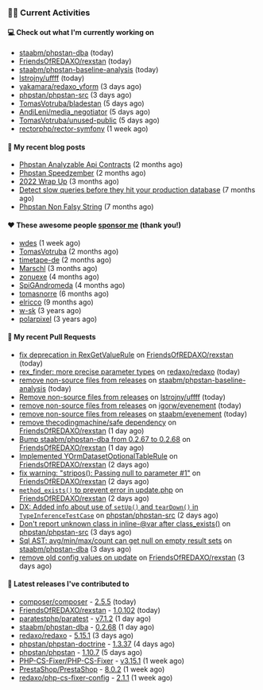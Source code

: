### 👨‍💻 Current Activities


#### 💻 Check out what I'm currently working on

- [staabm/phpstan-dba](https://github.com/staabm/phpstan-dba) (today)
- [FriendsOfREDAXO/rexstan](https://github.com/FriendsOfREDAXO/rexstan) (today)
- [staabm/phpstan-baseline-analysis](https://github.com/staabm/phpstan-baseline-analysis) (today)
- [lstrojny/uffff](https://github.com/lstrojny/uffff) (today)
- [yakamara/redaxo_yform](https://github.com/yakamara/redaxo_yform) (3 days ago)
- [phpstan/phpstan-src](https://github.com/phpstan/phpstan-src) (3 days ago)
- [TomasVotruba/bladestan](https://github.com/TomasVotruba/bladestan) (5 days ago)
- [AndiLeni/media_negotiator](https://github.com/AndiLeni/media_negotiator) (5 days ago)
- [TomasVotruba/unused-public](https://github.com/TomasVotruba/unused-public) (5 days ago)
- [rectorphp/rector-symfony](https://github.com/rectorphp/rector-symfony) (1 week ago)


#### 📜 My recent blog posts

- [Phpstan Analyzable Api Contracts](https://staabm.github.io/2022/12/29/phpstan-analyzable-api-contracts.html) (2 months ago)
- [Phpstan Speedzember](https://staabm.github.io/2022/12/23/phpstan-speedzember.html) (2 months ago)
- [2022 Wrap Up](https://staabm.github.io/2022/12/20/2022-wrap-up.html) (3 months ago)
- [Detect slow queries before they hit your production database](https://staabm.github.io/2022/08/16/phpstan-dba-query-plan-analysis.html) (7 months ago)
- [Phpstan Non Falsy String](https://staabm.github.io/2022/08/11/phpstan-non-falsy-string.html) (7 months ago)


#### ❤️ These awesome people [sponsor me](https://github.com/sponsors/staabm) (thank you!)

- [wdes](https://github.com/wdes) (1 week ago)
- [TomasVotruba](https://github.com/TomasVotruba) (2 months ago)
- [timetape-de](https://github.com/timetape-de) (2 months ago)
- [Marschl](https://github.com/Marschl) (3 months ago)
- [zonuexe](https://github.com/zonuexe) (4 months ago)
- [SpiGAndromeda](https://github.com/SpiGAndromeda) (4 months ago)
- [tomasnorre](https://github.com/tomasnorre) (6 months ago)
- [elricco](https://github.com/elricco) (9 months ago)
- [w-sk](https://github.com/w-sk) (3 years ago)
- [polarpixel](https://github.com/polarpixel) (3 years ago)


#### 🔨 My recent Pull Requests

- [fix deprecation in RexGetValueRule](https://github.com/FriendsOfREDAXO/rexstan/pull/425) on [FriendsOfREDAXO/rexstan](https://github.com/FriendsOfREDAXO/rexstan) (today)
- [rex_finder: more precise parameter types](https://github.com/redaxo/redaxo/pull/5659) on [redaxo/redaxo](https://github.com/redaxo/redaxo) (today)
- [remove non-source files from releases](https://github.com/staabm/phpstan-baseline-analysis/pull/110) on [staabm/phpstan-baseline-analysis](https://github.com/staabm/phpstan-baseline-analysis) (today)
- [Remove non-source files from releases](https://github.com/lstrojny/uffff/pull/12) on [lstrojny/uffff](https://github.com/lstrojny/uffff) (today)
- [remove non-source files from releases](https://github.com/igorw/evenement/pull/82) on [igorw/evenement](https://github.com/igorw/evenement) (today)
- [remove non-source files from releases](https://github.com/staabm/evenement/pull/1) on [staabm/evenement](https://github.com/staabm/evenement) (today)
- [remove thecodingmachine/safe dependency](https://github.com/FriendsOfREDAXO/rexstan/pull/423) on [FriendsOfREDAXO/rexstan](https://github.com/FriendsOfREDAXO/rexstan) (1 day ago)
- [Bump staabm/phpstan-dba from 0.2.67 to 0.2.68](https://github.com/FriendsOfREDAXO/rexstan/pull/422) on [FriendsOfREDAXO/rexstan](https://github.com/FriendsOfREDAXO/rexstan) (1 day ago)
- [Implemented YOrmDatasetOptionalTableRule](https://github.com/FriendsOfREDAXO/rexstan/pull/419) on [FriendsOfREDAXO/rexstan](https://github.com/FriendsOfREDAXO/rexstan) (2 days ago)
- [fix warning: &#34;stripos(): Passing null to parameter #1&#34;](https://github.com/FriendsOfREDAXO/rexstan/pull/418) on [FriendsOfREDAXO/rexstan](https://github.com/FriendsOfREDAXO/rexstan) (2 days ago)
- [`method_exists()` to prevent error in update.php](https://github.com/FriendsOfREDAXO/rexstan/pull/417) on [FriendsOfREDAXO/rexstan](https://github.com/FriendsOfREDAXO/rexstan) (2 days ago)
- [DX: Added info about use of `setUp()` and `tearDown()` in `TypeInferenceTestCase`](https://github.com/phpstan/phpstan-src/pull/2293) on [phpstan/phpstan-src](https://github.com/phpstan/phpstan-src) (2 days ago)
- [Don&#39;t report unknown class in inline-@var after class_exists()](https://github.com/phpstan/phpstan-src/pull/2292) on [phpstan/phpstan-src](https://github.com/phpstan/phpstan-src) (3 days ago)
- [Sql AST: avg/min/max/count can get null on empty result sets](https://github.com/staabm/phpstan-dba/pull/579) on [staabm/phpstan-dba](https://github.com/staabm/phpstan-dba) (3 days ago)
- [remove old config values on update](https://github.com/FriendsOfREDAXO/rexstan/pull/412) on [FriendsOfREDAXO/rexstan](https://github.com/FriendsOfREDAXO/rexstan) (3 days ago)


#### 🔭 Latest releases I've contributed to

- [composer/composer](https://github.com/composer/composer) - [2.5.5](https://github.com/composer/composer/releases/tag/2.5.5) (today)
- [FriendsOfREDAXO/rexstan](https://github.com/FriendsOfREDAXO/rexstan) - [1.0.102](https://github.com/FriendsOfREDAXO/rexstan/releases/tag/1.0.102) (today)
- [paratestphp/paratest](https://github.com/paratestphp/paratest) - [v7.1.2](https://github.com/paratestphp/paratest/releases/tag/v7.1.2) (1 day ago)
- [staabm/phpstan-dba](https://github.com/staabm/phpstan-dba) - [0.2.68](https://github.com/staabm/phpstan-dba/releases/tag/0.2.68) (1 day ago)
- [redaxo/redaxo](https://github.com/redaxo/redaxo) - [5.15.1](https://github.com/redaxo/redaxo/releases/tag/5.15.1) (3 days ago)
- [phpstan/phpstan-doctrine](https://github.com/phpstan/phpstan-doctrine) - [1.3.37](https://github.com/phpstan/phpstan-doctrine/releases/tag/1.3.37) (4 days ago)
- [phpstan/phpstan](https://github.com/phpstan/phpstan) - [1.10.7](https://github.com/phpstan/phpstan/releases/tag/1.10.7) (5 days ago)
- [PHP-CS-Fixer/PHP-CS-Fixer](https://github.com/PHP-CS-Fixer/PHP-CS-Fixer) - [v3.15.1](https://github.com/PHP-CS-Fixer/PHP-CS-Fixer/releases/tag/v3.15.1) (1 week ago)
- [PrestaShop/PrestaShop](https://github.com/PrestaShop/PrestaShop) - [8.0.2](https://github.com/PrestaShop/PrestaShop/releases/tag/8.0.2) (1 week ago)
- [redaxo/php-cs-fixer-config](https://github.com/redaxo/php-cs-fixer-config) - [2.1.1](https://github.com/redaxo/php-cs-fixer-config/releases/tag/2.1.1) (1 week ago)
